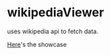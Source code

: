 # wikipediaViewer
uses wikipedia api to fetch data.

[Here](https://robdll.com/wikipediaViewer/)'s the showcase
